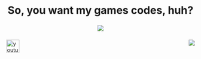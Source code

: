 <h1 align="center">So, you want my games codes, huh?</h1>

###

<div align="center">
  <img height="" src="https://media1.tenor.com/m/75lrDiUH-oUAAAAd/ryback-eating-chips.gif"  />
</div>

###

<img align="right" src="https://visitor-badge.laobi.icu/badge?page_id=MrTheoslav.MrTheoslav&left_color=darkgray&right_color=darkred&left_text=Thieves"  />

###

<div align="left">
  <a href="https://youtu.be/ysb3arIht0M?si=qh6jQLa9EKKAEBrL" target="_blank">
    <img src="https://img.shields.io/static/v1?message=Youtube&logo=youtube&label=Here,%20take%20it&color=FF0000&logoColor=white&labelColor=&style=for-the-badge" height="35" alt="youtube logo"  />
  </a>
</div>

###

